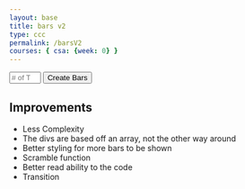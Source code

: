 ```yaml
---
layout: base
title: bars v2
type: ccc
permalink: /barsV2
courses: { csa: {week: 0} }
---
```


<style>
    .sort-container {
        display: flex;
        justify-content: center;
        align-items: flex-end;
        height: auto;
        background-color: #f0f0f0;
    }

    .bar {
        width: 50px;
        background-color: #3498db;
        margin: 0 2px;
        transition: height 0.150s ease-in, background-color 0.1s ease-in;
    }

    .created {
        padding-top: 20px;
    }

    .highlighted-bar {
        background-color: red;
    }
</style>

<div id="contain" class="sort-container"></div>
<input id="terms" type="number" placeholder="# of Terms" min="2" max="15">
<button onclick="arrayCreate()">Create Bars</button>


## Improvements
- Less Complexity
- The divs are based off an array, not the other way around
- Better styling for more bars to be shown
- Scramble function
- Better read ability to the code
- Transition

<script>
    // Main function
    let Time = 350;

    function arrayCreate() {
        var barArray = [];
        const container = document.getElementById("contain");
        let num = parseInt(document.getElementById("terms").value);
        container.style.height = (num * 10 + 10) + "px";
        let i = 1;

        // Change this while to change to fib Theo
        while (i <= num) {
            barArray.push(i);
            i++;
        }

        // Creating Bars, Animating, Scrambling, Animating, with setTimeouts to make it look better
        createBar(barArray);
        setTimeout(() => {
            animateBars(barArray);

            setTimeout(() => {
                scramble(barArray);

                animateBars(barArray);
                
                recursiveBubble(barArray, 0, barArray.length - 1);

            }, barArray.length * Time);
        }, Time);

    }

    function recursiveBubble(list, i, j) {
        if (i < list.length - 1) {
            if (j > i) {
                if (list[j] < list[j - 1]) {
                    swapElements(list, j, j - 1);
                    animateBars(list);
                }

                highlightBar(j, "highlighted-bar");
                setTimeout(() => {
                    removeHighlight(j, "highlighted-bar");
                    recursiveBubble(list, i, j - 1);
                }, Time);
            } else {
                removeHighlight(i, "highlighted-bar");
                recursiveBubble(list, i + 1, list.length - 1);
            }
        }
    }

    function createBar(list) {
        const container = document.getElementById("contain");
        container.innerHTML = ''; // Clear existing bars

        // Creates a bar for each array in the list
        list.forEach(value => {
            const bar = document.createElement("div");
            bar.className = "bar";
            bar.style.height = "0px";
            container.appendChild(bar);
        });
    }

    const animateBars = (list) => {
        const container = document.getElementById("contain");
        const bars = container.getElementsByClassName("bar");

        // Changing the height in all the bars
        list.forEach((value, index) => {
            bars[index].style.height = value * 10 + "px";
        });
    };

    // swap elements function i stole of stack overflow
    const swapElements = (array, index1, index2) => {
        let temp = array[index1];
        array[index1] = array[index2];
        array[index2] = temp;
    };

    function scramble(list) {

        // Gets two random indexs to swap a terms with
        for (let i = 0; i < list.length; i++) {
            let random1 = Math.floor(Math.random() * list.length);
            let random2 = Math.floor(Math.random() * list.length);

            swapElements(list, random1, random2);
        }

        createBar(list);
    }

    function highlightBar(index, className) {
        const container = document.getElementById("contain");
        const bars = container.getElementsByClassName("bar");
        bars[index].classList.add(className);
    }

    function removeHighlight(index, className) {
        const container = document.getElementById("contain");
        const bars = container.getElementsByClassName("bar");
        bars[index].classList.remove(className);
    }

    function isSorted(list) {
        for (let i = 0; i < list.length - 1; i++) {
            if (list[i] > list[i + 1]) {
                return false;
            }
        }
        return true;
    }
</script>